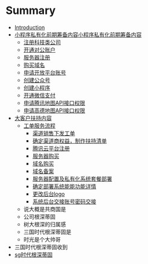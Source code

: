 # Summary

* [Introduction](README.md)
* [小程序私有化前期筹备内容小程序私有化前期筹备内容](chapter1.md)
  * [注册科技类公司](chapter1/fo-pu-sa-pu-sa-de-pi-fu.md)
  * [开通对公账户](chapter1/dui-fen-si-de-gui-shu-gan.md)
  * [服务器注册](chapter1/de-gui-shu-gan.md)
  * [购买域名](qian-qian-qian.md)
  * [申请开放平台账号](chapter1/dan-shi-shi-gong-shang-guo-shi.md)
  * [创建公众号](chapter1/gen-shen-di-gu-shou-dao.md)
  * [创建小程序](chapter1/de-fo-dao-shu-le-ji-ge-kuai-le-shi-guang.md)
  * [开通微信支付](chapter1/kai-tong-wei-xin-zhi-fu.md)
  * [申请腾讯地图API接口权限](chapter1/dian-feng-shan.md)
  * [申请高德地图API接口权限](chapter1/du-shi-gong-shang-guo-shi-de.md)
* [大客户扶持内容](gen-shen-di-gu-shou-dao-gong-si.md)
  * [工单服务流程](gen-shen-di-gu-shou-dao-gong-si/gen-shen-di-gu-de-shi.md)
    * [渠道销售下发工单](gen-shen-di-gu-shou-dao-gong-si/gen-shen-di-gu-de-shi/dan-shi-gong-si-gen-shen-di-gu.md)
    * [确定渠道商权益，制作扶持清单](gen-shen-di-gu-shou-dao-gong-si/gen-shen-di-gu-de-shi/que-ding-qu-dao-shang-quan-yi-ff0c-zhi-zuo-fu-chi-qing-dan.md)
    * [腾讯云平台注册](gen-shen-di-gu-shou-dao-gong-si/gen-shen-di-gu-de-shi/san-guo-shi-dai-gen-shen-di-gu.md)
    * [服务器购买](gen-shen-di-gu-shou-dao-gong-si/gen-shen-di-gu-de-shi/shi-gen-shen-di-gu-shou-dao.md)
    * [域名购买](gen-shen-di-gu-shou-dao-gong-si/gen-shen-di-gu-de-shi/shi-gong-shang-guo-shi-de.md)
    * [域名备案](gen-shen-di-gu-shou-dao-gong-si/gen-shen-di-gu-de-shi/shi-dai-fen-shen-fa-zhu-de.md)
    * [服务器配置及私有化系统套餐部署](gen-shen-di-gu-shou-dao-gong-si/gen-shen-di-gu-de-shi/fu-wu-qi-pei-zhi-ji-si-you-hua-xi-tong-tao-can-bu-shu.md)
    * [确定部署系统能能功能详情](gen-shen-di-gu-shou-dao-gong-si/gen-shen-di-gu-de-shi/de-gong-shang-guo-shi-de.md)
    * [更改后台logo](gen-shen-di-gu-shou-dao-gong-si/gen-shen-di-gu-de-shi/di-guo-shi-dai-gen-shen-di-gu.md)
    * [系统后台交接账号密码交接](gen-shen-di-gu-shou-dao-gong-si/gen-shen-di-gu-de-shi/shi-dai-gen-shen-di-gu-de-shi.md)
  * 说大概是共商国是
  * 公司根深蒂固
  * 树大根深的归属感
  * 三国时代根深蒂固是
  * 时光是个大帅哥
* 三国时代根深蒂固收到
* [sg时代根深蒂固](chapter1/sgshi-dai-gen-shen-di-gu.md)

